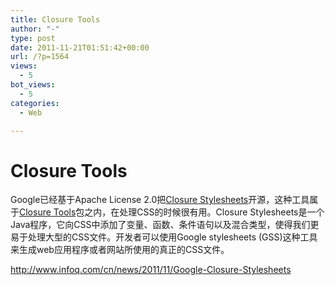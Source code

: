 ```yaml
---
title: Closure Tools
author: "-"
type: post
date: 2011-11-21T01:51:42+00:00
url: /?p=1564
views:
  - 5
bot_views:
  - 5
categories:
  - Web

---
```

# Closure Tools
Google已经基于Apache License 2.0把[Closure Stylesheets][1]开源，这种工具属于[Closure Tools][2]包之内，在处理CSS的时候很有用。Closure Stylesheets是一个Java程序，它向CSS中添加了变量、函数、条件语句以及混合类型，使得我们更易于处理大型的CSS文件。开发者可以使用Google stylesheets (GSS)这种工具来生成web应用程序或者网站所使用的真正的CSS文件。


<http://www.infoq.com/cn/news/2011/11/Google-Closure-Stylesheets>

 [1]: http://code.google.com/p/closure-stylesheets/
 [2]: http://code.google.com/closure/